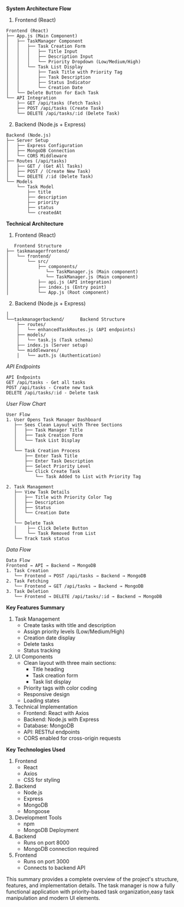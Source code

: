 **System Architecture Flow**
1. Frontend (React) 
```mermaid
Frontend (React)
├── App.js (Main Component)
│   ├── TaskManager Component
│   │   ├── Task Creation Form
│   │   │   ├── Title Input
│   │   │   ├── Description Input
│   │   │   └── Priority Dropdown (Low/Medium/High)
│   │   └── Task List Display
│   │       ├── Task Title with Priority Tag
│   │       ├── Task Description
│   │       ├── Status Indicator
│   │       └── Creation Date
│   └── Delete Button for Each Task
└── API Integration
    ├── GET /api/tasks (Fetch Tasks)
    ├── POST /api/tasks (Create Task)
    └── DELETE /api/tasks/:id (Delete Task)
```

2. Backend (Node.js + Express)
```mermaid
Backend (Node.js)
├── Server Setup
│   ├── Express Configuration
│   ├── MongoDB Connection
│   └── CORS Middleware
├── Routes (/api/tasks)
│   ├── GET / (Get All Tasks)
│   ├── POST / (Create New Task)
│   └── DELETE /:id (Delete Task)
└── Models
    └── Task Model
        ├── title
        ├── description
        ├── priority
        ├── status
        └── createdAt
```

**Technical Architecture**
1. Frontend (React)
```mermaid
   Frontend Structure
├── taskmanagerfrontend/
│   └── frontend/
│       └── src/
│           ├── components/
│              └── TaskManager.js (Main component)
│              └── TaskManager.js (Main component)  
│           ├── api.js (API integration)
│           ├── index.js (Entry point)
│           └── App.js (Root component)
```

2. Backend (Node.js + Express)
```mermaid
│
└──taskmanagerbackend/      Backend Structure
    ├── routes/
    │   └── enhancedTaskRoutes.js (API endpoints)
    ├── models/
    │   └── task.js (Task schema)
    ├── index.js (Server setup)
    └── middlewares/
    │   └── auth.js (Authentication)
```


*API Endpoints*
```mermaid
API Endpoints
GET /api/tasks - Get all tasks
POST /api/tasks - Create new task
DELETE /api/tasks/:id - Delete task
```

*User Flow Chart*
```mermaid
User Flow
1. User Opens Task Manager Dashboard
   ├── Sees Clean Layout with Three Sections
   │   ├── Task Manager Title
   │   ├── Task Creation Form
   │   └── Task List Display
   │
   └── Task Creation Process
       ├── Enter Task Title
       ├── Enter Task Description
       ├── Select Priority Level
       └── Click Create Task
           └── Task Added to List with Priority Tag

2. Task Management
   ├── View Task Details
   │   ├── Title with Priority Color Tag
   │   ├── Description
   │   ├── Status
   │   └── Creation Date
   │
   └── Delete Task
   │    ├── Click Delete Button
   │    └── Task Removed from List
   └── Track task status 
```

*Data Flow*
```mermaid
Data Flow
Frontend → API → Backend → MongoDB
1. Task Creation
   └── Frontend → POST /api/tasks → Backend → MongoDB
2. Task Fetching
   └── Frontend → GET /api/tasks → Backend → MongoDB
3. Task Deletion
   └── Frontend → DELETE /api/tasks/:id → Backend → MongoDB
```

**Key Features Summary**
1. Task Management
    - Create tasks with title and description
    - Assign priority levels (Low/Medium/High)
    - Creation date display
    - Delete tasks
    - Status tracking
2. UI Components
    - Clean layout with three main sections:
      - Title heading
      - Task creation form
      - Task list display
    - Priority tags with color coding
    - Responsive design
    - Loading states
4. Technical Implementation
    - Frontend: React with Axios
    - Backend: Node.js with Express
    - Database: MongoDB
    - API: RESTful endpoints
    - CORS enabled for cross-origin requests

**Key Technologies Used**
1. Frontend
   - React
   - Axios
   - CSS for styling
2. Backend
   - Node.js
   - Express
   - MongoDB
   - Mongoose
3. Development Tools
   - npm
   - MongoDB
Deployment
1. Backend
   - Runs on port 8000
   - MongoDB connection required
2. Frontend
   - Runs on port 3000
   - Connects to backend API
     
This summary provides a complete overview of the project's structure, features, and implementation details. The task manager is now a fully functional application with priority-based task organization,easy task manipulation and modern UI elements.
